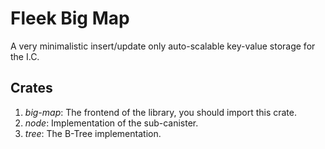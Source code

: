 # Fleek Big Map

A very minimalistic insert/update only auto-scalable key-value storage for the I.C.

## Crates
 1. *big-map*: The frontend of the library, you should import this crate.
 2. *node*: Implementation of the sub-canister.
 3. *tree*: The B-Tree implementation.
